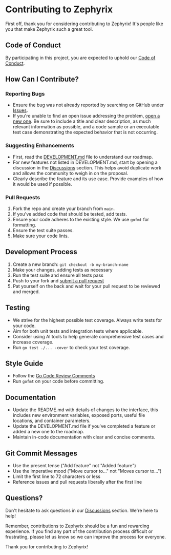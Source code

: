 # Contributing to Zephyrix

First off, thank you for considering contributing to Zephyrix! It's people like you that make Zephyrix such a great tool.

## Code of Conduct

By participating in this project, you are expected to uphold our [Code of Conduct](CODE_OF_CONDUCT.md).

## How Can I Contribute?

### Reporting Bugs

- Ensure the bug was not already reported by searching on GitHub under [Issues](https://github.com/reloadlife/zephyrix/issues).
- If you're unable to find an open issue addressing the problem, [open a new one](https://github.com/reloadlife/zephyrix/issues/new). Be sure to include a title and clear description, as much relevant information as possible, and a code sample or an executable test case demonstrating the expected behavior that is not occurring.

### Suggesting Enhancements

- First, read the [DEVELOPMENT.md](DEVELOPMENT.md) file to understand our roadmap.
- For new features not listed in DEVELOPMENT.md, start by opening a discussion in the [Discussions](https://github.com/reloadlife/zephyrix/discussions) section. This helps avoid duplicate work and allows the community to weigh in on the proposal.
- Clearly describe the feature and its use case. Provide examples of how it would be used if possible.

### Pull Requests

1. Fork the repo and create your branch from `main`.
2. If you've added code that should be tested, add tests.
3. Ensure your code adheres to the existing style. We use `gofmt` for formatting.
4. Ensure the test suite passes.
5. Make sure your code lints.

## Development Process

1. Create a new branch: `git checkout -b my-branch-name`
2. Make your changes, adding tests as necessary
3. Run the test suite and ensure all tests pass
4. Push to your fork and [submit a pull request](https://github.com/reloadlife/zephyrix/compare)
5. Pat yourself on the back and wait for your pull request to be reviewed and merged.

## Testing

- We strive for the highest possible test coverage. Always write tests for your code.
- Aim for both unit tests and integration tests where applicable.
- Consider using AI tools to help generate comprehensive test cases and increase coverage.
- Run `go test ./... -cover` to check your test coverage.

## Style Guide

- Follow the [Go Code Review Comments](https://github.com/golang/go/wiki/CodeReviewComments)
- Run `gofmt` on your code before committing.

## Documentation

- Update the README.md with details of changes to the interface, this includes new environment variables, exposed ports, useful file locations, and container parameters.
- Update the DEVELOPMENT.md file if you've completed a feature or added a new one to the roadmap.
- Maintain in-code documentation with clear and concise comments.

<!-- ## Community

- Join our [Discord server](https://discord.gg/zephyrix) for real-time discussion and support.
- Participate in code reviews. Fresh eyes can catch a lot of things that may be missed. -->

## Git Commit Messages

- Use the present tense ("Add feature" not "Added feature")
- Use the imperative mood ("Move cursor to..." not "Moves cursor to...")
- Limit the first line to 72 characters or less
- Reference issues and pull requests liberally after the first line

## Questions?

Don't hesitate to ask questions in our [Discussions](https://github.com/reloadlife/zephyrix/discussions) section. We're here to help!

Remember, contributions to Zephyrix should be a fun and rewarding experience. If you find any part of the contribution process difficult or frustrating, please let us know so we can improve the process for everyone.

Thank you for contributing to Zephyrix!

<!--  this is also ai generated and will change soon -->

